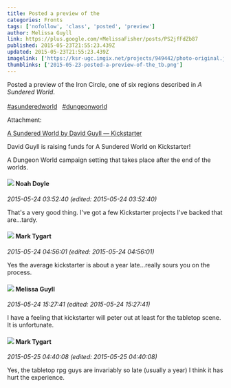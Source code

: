 ```yaml
---
title: Posted a preview of the
categories: Fronts
tags: ['nofollow', 'class', 'posted', 'preview']
author: Melissa Guyll
link: https://plus.google.com/+MelissaFisher/posts/PS2jfFdZb87
published: 2015-05-23T21:55:23.439Z
updated: 2015-05-23T21:55:23.439Z
imagelink: ['https://ksr-ugc.imgix.net/projects/949442/photo-original.jpg?v=1412212657&w=640&h=480&fit=crop&auto=format&q=92&s=c44db719fe9aaa844227e6e28018bd3a']
thumblinks: ['2015-05-23-posted-a-preview-of-the_tb.png']
---
```


Posted a preview of the Iron Circle, one of six regions described in <i>A Sundered World</i>.<br /><br /> <a rel="nofollow" class="ot-hashtag" href="https://plus.google.com/s/%23asunderedworld/posts">#asunderedworld</a>   <a rel="nofollow" class="ot-hashtag" href="https://plus.google.com/s/%23dungeonworld/posts">#dungeonworld</a>  


Attachment:

<a href='https://www.kickstarter.com/projects/antioch/a-sundered-world/posts/1241216'>A Sundered World by David Guyll — Kickstarter</a>


David Guyll is raising funds for A Sundered World on Kickstarter! 

 A Dungeon World campaign setting that takes place after the end of the worlds.
<div id='comment z13mejyocu3fc33oa04cgfbyivnlsfyhov00k'>
  <h4><img src='{{site.baseurl}}//images/avatars/101839266027576018089_photo.jpg'> Noah Doyle</h4>
      <p><cite>2015-05-24 03:52:40 (edited: 2015-05-24 03:52:40)</cite></p>
        <p>That&#39;s a very good thing. I&#39;ve got a few Kickstarter projects I&#39;ve backed that are...tardy.</p>
</div>
        

<div id='comment z13mejyocu3fc33oa04cgfbyivnlsfyhov00k'>
  <h4><img src='{{site.baseurl}}//images/avatars/118088719859349999400_photo.jpg'> Mark Tygart</h4>
      <p><cite>2015-05-24 04:56:01 (edited: 2015-05-24 04:56:01)</cite></p>
        <p>Yes the average kickstarter is about a year late...really sours you on the process.</p>
</div>
        

<div id='comment z13mejyocu3fc33oa04cgfbyivnlsfyhov00k'>
  <h4><img src='{{site.baseurl}}//images/avatars/104623400813415689503_photo.jpg'> Melissa Guyll</h4>
      <p><cite>2015-05-24 15:27:41 (edited: 2015-05-24 15:27:41)</cite></p>
        <p>I have a feeling that kickstarter will peter out at least for the tabletop scene. It is unfortunate.</p>
</div>
        

<div id='comment z13mejyocu3fc33oa04cgfbyivnlsfyhov00k'>
  <h4><img src='{{site.baseurl}}//images/avatars/118088719859349999400_photo.jpg'> Mark Tygart</h4>
      <p><cite>2015-05-25 04:40:08 (edited: 2015-05-25 04:40:08)</cite></p>
        <p>Yes, the tabletop rpg guys are invariably so late (usually a year) I think it has hurt the experience.</p>
</div>
        